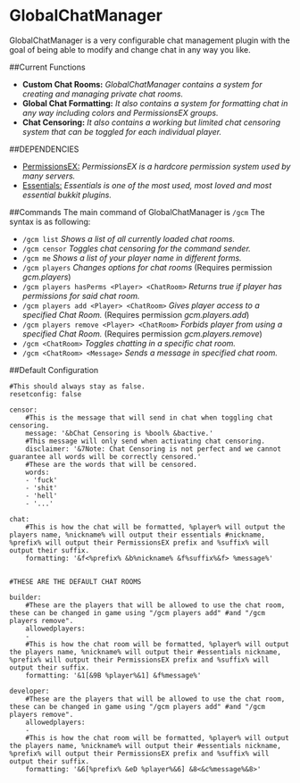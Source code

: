# GlobalChatManager
GlobalChatManager is a very configurable chat management plugin with the goal of being able to modify and change chat in any way you like.

##Current Functions
- **Custom Chat Rooms:** *GlobalChatManager contains a system for creating and managing private chat rooms.*
- **Global Chat Formatting:** *It also contains a system for formatting chat in any way including colors and PermissionsEX groups.*
- **Chat Censoring:** *It also contains a working but limited chat censoring system that can be toggled for each individual player.*

##DEPENDENCIES
- [PermissionsEX:](https://dev.bukkit.org/bukkit-plugins/permissionsex/) *PermissionsEX is a hardcore permission system used by many servers.*
- [Essentials:](https://hub.spigotmc.org/jenkins/job/Spigot-Essentials/) *Essentials is one of the most used, most loved and most essential bukkit plugins.*

##Commands
The main command of GlobalChatManager is `/gcm`
The syntax is as following:

- `/gcm list` *Shows a list of all currently loaded chat rooms.*
- `/gcm censor` *Toggles chat censoring for the command sender.*
- `/gcm me` *Shows a list of your player name in different forms.*
- `/gcm players` *Changes options for chat rooms* (Requires permission *gcm.players*)
- `/gcm players hasPerms <Player> <ChatRoom>` *Returns true if player has permissions for said chat room.*
- `/gcm players add <Player> <ChatRoom>` *Gives player access to a specified Chat Room.* (Requires permission *gcm.players.add*)
- `/gcm players remove <Player> <ChatRoom>` *Forbids player from using a specified Chat Room.* (Requires permission *gcm.players.remove*)
- `/gcm <ChatRoom>` *Toggles chatting in a specific chat room.*
- `/gcm <ChatRoom> <Message>` *Sends a message in specified chat room.*


##Default Configuration
```
#This should always stay as false.
resetconfig: false

censor:
    #This is the message that will send in chat when toggling chat censoring.
    message: '&bChat Censoring is %bool% &bactive.'
    #This message will only send when activating chat censoring.
    disclaimer: '&7Note: Chat Censoring is not perfect and we cannot guarantee all words will be correctly censored.'
    #These are the words that will be censored.
    words:
    - 'fuck'
    - 'shit'
    - 'hell'
    - '...'

chat:
    #This is how the chat will be formatted, %player% will output the players name, %nickname% will output their essentials #nickname, %prefix% will output their PermissionsEX prefix and %suffix% will output their suffix.
    formatting: '&f<%prefix% &b%nickname% &f%suffix%&f> %message%'


#THESE ARE THE DEFAULT CHAT ROOMS

builder:
    #These are the players that will be allowed to use the chat room, these can be changed in game using "/gcm players add" #and "/gcm players remove". 
    allowedplayers:
    -
    #This is how the chat room will be formatted, %player% will output the players name, %nickname% will output their #essentials nickname, %prefix% will output their PermissionsEX prefix and %suffix% will output their suffix.
    formatting: '&1[&9B %player%&1] &f%message%'
    
developer:
    #These are the players that will be allowed to use the chat room, these can be changed in game using "/gcm players add" #and "/gcm players remove". 
    allowedplayers:
    -
    #This is how the chat room will be formatted, %player% will output the players name, %nickname% will output their #essentials nickname, %prefix% will output their PermissionsEX prefix and %suffix% will output their suffix.
    formatting: '&6[%prefix% &eD %player%&6] &8<&c%message%&8>'
```
